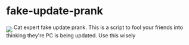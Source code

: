 # fake-update-prank
<img align="middle" src="https://github.com/MesVisiDraugai/fake-update-prank/blob/main/catexpert.ico">
Cat expert fake update prank.
This is a script to fool your friends into thinking they're PC is being updated.
Use this wisely 
